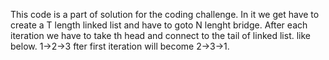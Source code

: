 This code is a part of solution for the coding challenge. In it we get have to create a T length linked list and have to goto N lenght bridge.
After each iteration we have to take th head and connect to the tail of linked list. like below.
1->2->3 fter first iteration will become 2->3->1.
